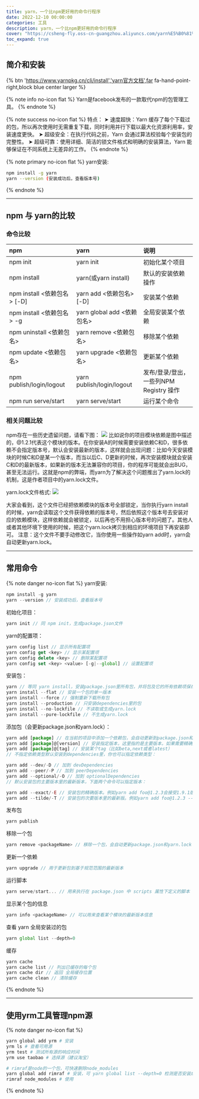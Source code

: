 ```yaml
---
title: yarn，一个比npm更好用的命令行程序
date: 2022-12-10 00:00:00
categories: 工具
description: yarn，一个比npm更好用的命令行程序
cover: "https://csheng-fly.oss-cn-guangzhou.aliyuncs.com/yarn%E5%B0%81%E9%9D%A2.png"
toc_expand: true
---
```

## 简介和安装
{% btn 'https://www.yarnpkg.cn/cli/install','yarn官方文档',far fa-hand-point-right,block blue center larger %}

{% note info no-icon flat %}
Yarn是facebook发布的一款取代npm的包管理工具。
{% endnote %}

{% note success no-icon flat %}
特点：
➤ 速度超快：Yarn 缓存了每个下载过的包，所以再次使用时无需重复下载，同时利用并行下载以最大化资源利用率，安装速度更快。
➤ 超级安全：在执行代码之前，Yarn 会通过算法校验每个安装包的完整性。
➤ 超级可靠：使用详细、简洁的锁文件格式和明确的安装算法，Yarn 能够保证在不同系统上无差异的工作。
{% endnote %}

{% note primary no-icon flat %}
yarn安装:
```bash
npm install -g yarn
yarn --version (安装成功后，查看版本号)
```
{% endnote %}

---

## npm 与 yarn的比较
### 命令比较
| npm | yarn     | 说明 |
| :-------- | :------- | :--- |
| npm init  | yarn init | 初始化某个项目   |
| npm install | yarn(或yarn install) | 默认的安装依赖操作   |
| npm install <依赖包名> [-D]    | yarn add <依赖包名> [-D]  | 安装某个依赖 |
| npm install <依赖包名> -g  | yarn global add <依赖包名>   | 全局安装某个依赖 |
| npm uninstall <依赖包名>    | yarn remove <依赖包名>  | 移除某个依赖 |
| npm update <依赖包名>    | yarn upgrade <依赖包名>  | 更新某个依赖 |
| npm publish/login/logout    | yarn publish/login/logout  | 发布/登录/登出，一些列NPM Registry 操作 |
| npm run serve/start    | yarn serve/start  | 运行某个命令 |

### 相关问题比较
npm存在一些历史遗留问题，请看下图：
![](https://csheng-fly.oss-cn-guangzhou.aliyuncs.com/npm%E5%AD%98%E5%9C%A8%E4%B8%80%E4%BA%9B%E5%8E%86%E5%8F%B2%E9%81%97%E7%95%99%E9%97%AE%E9%A2%98.png)
比如说你的项目模块依赖是图中描述的，@1.2.1代表这个模块的版本。在你安装A的时候需要安装依赖C和D，很多依赖不会指定版本号，默认会安装最新的版本，这样就会出现问题：比如今天安装模块的时候C和D是某一个版本，而当以后C、D更新的时候，再次安装模块就会安装C和D的最新版本，如果新的版本无法兼容你的项目，你的程序可能就会出BUG，甚至无法运行。这就是npm的弊端，而yarn为了解决这个问题推出了yarn.lock的机制，这是作者项目中的yarn.lock文件。

yarn.lock文件格式:
![](https://csheng-fly.oss-cn-guangzhou.aliyuncs.com/yarn.lock%E6%96%87%E4%BB%B6%E6%A0%BC%E5%BC%8F.png)

大家会看到，这个文件已经把依赖模块的版本号全部锁定，当你执行yarn install的时候，yarn会读取这个文件获得依赖的版本号，然后依照这个版本号去安装对应的依赖模块，这样依赖就会被锁定，以后再也不用担心版本号的问题了。其他人或者其他环境下使用的时候，把这个yarn.lock拷贝到相应的环境项目下再安装即可。
注意：这个文件不要手动修改它，当你使用一些操作如yarn add时，yarn会自动更新yarn.lock。

---

## 常用命令
{% note danger no-icon flat %}
yarn安装:
```js
npm install -g yarn
yarn --version // 安装成功后，查看版本号
```
初始化项目：
```js
yarn init // 同 npm init，生成package.json文件
```
yarn的配置项：
```js
yarn config list // 显示所有配置项
yarn config get <key> // 显示某配置项
yarn config delete <key> // 删除某配置项
yarn config set <key> <value> [-g|--global] // 设置配置项
```
安装包：
```js
yarn // 等同 yarn install，安装package.json里所有包，并将包及它的所有依赖项保存进yarn.lock
yarn install --flat // 安装一个包的单一版本
yarn install --force // 强制重新下载所有包
yarn install --production // 只安装dependencies里的包
yarn install --no-lockfile // 不读取或生成yarn.lock
yarn install --pure-lockfile // 不生成yarn.lock
```
添加包（会更新package.json和yarn.lock）：
```js
yarn add [package] // 在当前的项目中添加一个依赖包，会自动更新到package.json和yarn.lock文件中
yarn add [package]@[version] // 安装指定版本，这里指的是主要版本，如果需要精确到小版本，使用-E参数
yarn add [package]@[tag] // 安装某个tag（比如beta,next或者latest）
// 不指定依赖类型默认安装到dependencies里，你也可以指定依赖类型：

yarn add --dev/-D // 加到 devDependencies
yarn add --peer/-P // 加到 peerDependencies
yarn add --optional/-O // 加到 optionalDependencies
// 默认安装包的主要版本里的最新版本，下面两个命令可以指定版本：

yarn add --exact/-E // 安装包的精确版本。例如yarn add foo@1.2.3会接受1.9.1版，但是yarn add foo@1.2.3 --exact只会接受1.2.3版
yarn add --tilde/-T // 安装包的次要版本里的最新版。例如yarn add foo@1.2.3 --tilde会接受1.2.9，但不接受1.3.0
```
发布包
```js
yarn publish
```
移除一个包
```js
yarn remove <packageName> // 移除一个包，会自动更新package.json和yarn.lock
```
更新一个依赖
```js
yarn upgrade // 用于更新包到基于规范范围的最新版本
```
运行脚本
```js
yarn serve/start... // 用来执行在 package.json 中 scripts 属性下定义的脚本
```
显示某个包的信息
```js
yarn info <packageName> // 可以用来查看某个模块的最新版本信息
```
查看 yarn 全局安装过的包
```js
yarn global list --depth=0
```
缓存
```js
yarn cache
yarn cache list // 列出已缓存的每个包 
yarn cache dir // 返回 全局缓存位置 
yarn cache clean // 清除缓存
```
{% endnote %}

--- 

## 使用yrm工具管理npm源
{% note danger no-icon flat %}
```bash
yarn global add yrm # 安装
yrm ls # 查看可用源
yrm test # 测试所有源的响应时间
yrm use taobao # 选择源（建议淘宝）

# rimraf是node的一个包，可快速删除node_modules
yarn global add rimraf # 安装，可 yarn global list --depth=0 检测是否安装成功
rimraf node_modules # 使用
```
{% endnote %}